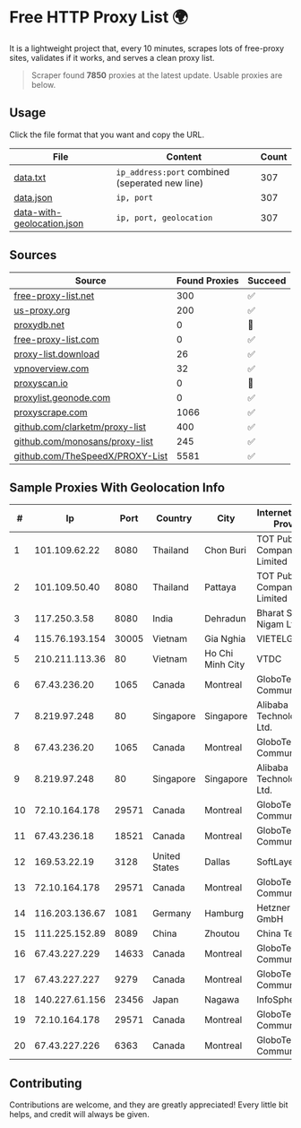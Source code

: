 
# Free HTTP Proxy List 🌍

It is a lightweight project that, every 10 minutes, scrapes lots of free-proxy sites, validates if it works, and serves a clean proxy list.


> Scraper found **7850** proxies at the latest update. Usable proxies are below.

## Usage

Click the file format that you want and copy the URL.


|File|Content|Count|
|----|-------|-----|
|[data.txt](https://raw.githubusercontent.com/themiralay/Proxy-List-World/master/data.txt)|`ip_address:port` combined (seperated new line)|307|
|[data.json](https://raw.githubusercontent.com/themiralay/Proxy-List-World/master/data.json)|`ip, port`|307|
|[data-with-geolocation.json](https://raw.githubusercontent.com/themiralay/Proxy-List-World/master/data-with-geolocation.json)|`ip, port, geolocation`|307|

## Sources

|Source|Found Proxies|Succeed|
|------|-------------|-------|
|[free-proxy-list.net](https://free-proxy-list.net)|300|✅|
|[us-proxy.org](https://www.us-proxy.org)|200|✅|
|[proxydb.net](http://proxydb.net)|0|🚫|
|[free-proxy-list.com](https://free-proxy-list.com/?page=&port=&type%5B%5D=http&type%5B%5D=https&up_time=0&search=Search)|0|✅|
|[proxy-list.download](https://www.proxy-list.download/HTTP)|26|✅|
|[vpnoverview.com](https://vpnoverview.com/privacy/anonymous-browsing/free-proxy-servers)|32|✅|
|[proxyscan.io](https://www.proxyscan.io)|0|🚫|
|[proxylist.geonode.com](https://proxylist.geonode.com/api/proxy-list?limit=300&page=1&sort_by=lastChecked&sort_type=desc&protocols=http,https)|0|✅|
|[proxyscrape.com](https://api.proxyscrape.com/v2/?request=displayproxies&protocol=http&timeout=10000&country=all&ssl=all&anonymity=all)|1066|✅|
|[github.com/clarketm/proxy-list](https://raw.githubusercontent.com/clarketm/proxy-list/master/proxy-list-raw.txt)|400|✅|
|[github.com/monosans/proxy-list](https://raw.githubusercontent.com/monosans/proxy-list/main/proxies/http.txt)|245|✅|
|[github.com/TheSpeedX/PROXY-List](https://raw.githubusercontent.com/TheSpeedX/PROXY-List/master/http.txt)|5581|✅|


## Sample Proxies With Geolocation Info

|#|Ip|Port|Country|City|Internet Service Provider|
|-|--|----|-------|----|-------------------------|
|1|101.109.62.22|8080|Thailand|Chon Buri|TOT Public Company Limited|
|2|101.109.50.40|8080|Thailand|Pattaya|TOT Public Company Limited|
|3|117.250.3.58|8080|India|Dehradun|Bharat Sanchar Nigam Ltd|
|4|115.76.193.154|30005|Vietnam|Gia Nghia|VIETELGPRS|
|5|210.211.113.36|80|Vietnam|Ho Chi Minh City|VTDC|
|6|67.43.236.20|1065|Canada|Montreal|GloboTech Communications|
|7|8.219.97.248|80|Singapore|Singapore|Alibaba (US) Technology Co., Ltd.|
|8|67.43.236.20|1065|Canada|Montreal|GloboTech Communications|
|9|8.219.97.248|80|Singapore|Singapore|Alibaba (US) Technology Co., Ltd.|
|10|72.10.164.178|29571|Canada|Montreal|GloboTech Communications|
|11|67.43.236.18|18521|Canada|Montreal|GloboTech Communications|
|12|169.53.22.19|3128|United States|Dallas|SoftLayer|
|13|72.10.164.178|29571|Canada|Montreal|GloboTech Communications|
|14|116.203.136.67|1081|Germany|Hamburg|Hetzner Online GmbH|
|15|111.225.152.89|8089|China|Zhoutou|China Telecom|
|16|67.43.227.229|14633|Canada|Montreal|GloboTech Communications|
|17|67.43.227.227|9279|Canada|Montreal|GloboTech Communications|
|18|140.227.61.156|23456|Japan|Nagawa|InfoSphere|
|19|72.10.164.178|29571|Canada|Montreal|GloboTech Communications|
|20|67.43.227.226|6363|Canada|Montreal|GloboTech Communications|



## Contributing

Contributions are welcome, and they are greatly appreciated! Every
little bit helps, and credit will always be given.

